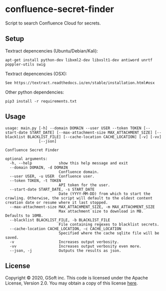 # confluence-secret-finder

Script to search Confluence Cloud for secrets.

## Setup
Textract depencencies (Ubuntu/Debian/Kali):
```
apt-get install python-dev libxml2-dev libxslt1-dev antiword unrtf poppler-utils swig
```

Textract depencencies (OSX):
```
See https://textract.readthedocs.io/en/stable/installation.html#osx
```

Other python dependencies:
```
pip3 install -r requirements.txt
```

## Usage
```
usage: main.py [-h] --domain DOMAIN --user USER --token TOKEN [--start-date START_DATE] [--max-attachment-size MAX_ATTACHMENT_SIZE] [--blacklist BLACKLIST_FILE] [--cache-location CACHE_LOCATION] [-v] [-vv]
               [--json]

Confluence Secret Finder

optional arguments:
  -h, --help            show this help message and exit
  --domain DOMAIN, -d DOMAIN
                        Confluence domain.
  --user USER, -u USER  Confluence user.
  --token TOKEN, -t TOKEN
                        API token for the user.
  --start-date START_DATE, -s START_DATE
                        Date (YYYY-MM-DD) from which to start the crawling. Otherwise, the script will default to the oldest content creation date or resume where it last stopped.
  --max-attachment-size MAX_ATTACHMENT_SIZE, -m MAX_ATTACHMENT_SIZE
                        Max attachment size to download in MB. Defaults to 10MB.
  --blacklist BLACKLIST_FILE, -b BLACKLIST_FILE
                        File containing regexes to blacklist secrets.
  --cache-location CACHE_LOCATION, -c CACHE_LOCATION
                        Specified where the cache sqlite file will be saved.
  -v                    Increases output verbosity.
  -vv                   Increases output verbosity even more.
  --json, -j            Outputs the results as json.
```

## License

Copyright © 2020, GSoft inc. This code is licensed under the Apache License, Version 2.0. You may obtain a copy of this license [here](https://github.com/gsoft-inc/gsoft-license/blob/master/LICENSE).
